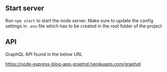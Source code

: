 ## Start server

Run `npm start` to start the node server. Make sure to update the config settings in `.env` file which has to be created in the root folder of the project

## API

GraphQL API found in the below URL

https://node-express-blog-app-graphql.herokuapp.com/graphql
